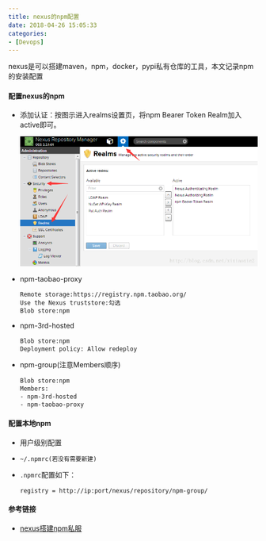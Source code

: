 ```yaml
---
title: nexus的npm配置
date: 2018-04-26 15:05:33
categories: 
- [Devops]
---
```


nexus是可以搭建maven，npm，docker，pypi私有仓库的工具，本文记录npm的安装配置

#### 配置nexus的npm

- 添加认证：按图示进入realms设置页，将npm Bearer Token Realm加入active即可。

  ![npm添加认证](nexus的npm配置/20170608195034281.png)


- npm-taobao-proxy

  ```
  Remote storage:https://registry.npm.taobao.org/
  Use the Nexus truststore:勾选
  Blob store:npm
  ```

- npm-3rd-hosted

  ```
  Blob store:npm
  Deployment policy: Allow redeploy
  ```

- npm-group(注意Members顺序)

  ```
  Blob store:npm
  Members:
  - npm-3rd-hosted
  - npm-taobao-proxy
  ```

#### 配置本地npm

- 用户级别配置
  
- `~/.npmrc(若没有需要新建)`
  
- `.npmrc`配置如下：

  ```
  registry = http://ip:port/nexus/repository/npm-group/
  ```

#### 参考链接

- [nexus搭建npm私服](https://blog.csdn.net/xixiaoxie2/article/details/72492085)

